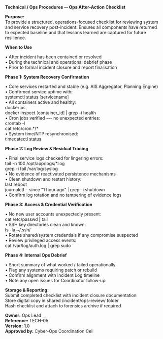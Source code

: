 **Technical / Ops Procedures -- Ops After-Action Checklist**

**Purpose:**\
To provide a structured, operations-focused checklist for reviewing
system and service recovery post-incident. Ensures all components have
returned to expected baseline and that lessons learned are captured for
future resilience.

**When to Use**

• After incident has been contained or resolved\
• During the technical and operational debrief phase\
• Prior to formal incident closure and report finalisation

**Phase 1: System Recovery Confirmation**

• Core services restarted and stable (e.g. AIS Aggregator, Planning
Engine)\
• Confirmed service uptime with:\
systemctl status \[servicename\]\
• All containers active and healthy:\
docker ps\
docker inspect \[container_id\] \| grep -i health\
• Cron jobs verified --- no unexpected entries:\
crontab -l\
cat /etc/cron.\*/\*\
• System time/NTP resynchronised:\
timedatectl status

**Phase 2: Log Review & Residual Tracing**

• Final service logs checked for lingering errors:\
tail -n 100 /opt/app/logs/\*.log\
grep -i fail /var/log/syslog\
• No evidence of reactivated persistence mechanisms\
• Clean shutdown and restart history:\
last reboot\
journalctl \--since \"1 hour ago\" \| grep -i shutdown\
• Confirm log rotation and no tampering of evidence logs

**Phase 3: Access & Credential Verification**

• No new user accounts unexpectedly present:\
cat /etc/passwd \| tail\
• SSH key directories clean and known:\
ls -la \~/.ssh/\
• Rotate shared/system credentials if any compromise suspected\
• Review privileged access events:\
cat /var/log/auth.log \| grep sudo

**Phase 4: Internal Ops Debrief**

• Short summary of what worked / failed operationally\
• Flag any systems requiring patch or rebuild\
• Confirm alignment with Incident Log timeline\
• Note any open issues for Coordinator follow-up

**Storage & Reporting:**\
Submit completed checklist with incident closure documentation\
Store digital copy in shared /incident/ops-review/ folder\
Hash checklist and attach to forensics archive if required

**Owner:** Ops Lead\
**Reference:** TECH-05\
**Version:** 1.0\
**Approved by:** Cyber-Ops Coordination Cell
